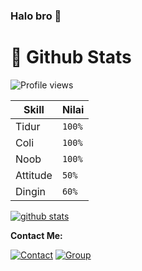 ### Halo bro 👋 

#  🐙 **Github Stats**

![Profile views](https://gpvc.arturio.dev/StevanKz)

| Skill | Nilai |
| ------ | ------ |
| Tidur | `100%` |
| Coli | `100%`|
| Noob | `100%` |
| Attitude | `50%` |
| Dingin | `60%` |


[![github stats](https://github-readme-stats.vercel.app/api?username=stevankz&show_icons=true&theme=radical)](https://github.com/stevankz)


**Contact Me:**

[![Contact](https://aleen42.github.io/badges/src/telegram.svg)](https://t.me/GZ_056)
[![Group](https://img.shields.io/badge/dynamic/json?logo=telegram&label=%40HugoSupport&labelColor=282c34&suffix=+members&color=2CA5E0&query=%24.data.totalSubs&url=https%3A%2F%2Fapi.spencerwoo.com%2Fsubstats%2F%3Fsource%3Dtelegram%26queryKey%3DHugoSupport&longCache=true%22)](https://t.me/HugoSupport)
